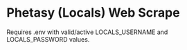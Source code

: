 # Phetasy (Locals) Web Scrape

Requires .env with valid/active LOCALS_USERNAME and LOCALS_PASSWORD values.